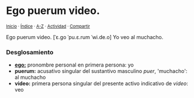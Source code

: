 # Ego puerum video.
<sup>[Inicio](https://github.com/jucardus/jucardus.github.io/repo/blob/main/readme.md) · [Índice](https://github.com/jucardus/jucardus.github.io/repo/blob/main/indices/frases-latinas.md) · [A-Z](https://github.com/jucardus/jucardus.github.io/repo/blob/main/indices/alfabetico.md) · [Actividad](https://github.com/jucardus/jucardus.github.io/repo/blob/main/indices/actividad.md) · [Compartir](https://x.com/intent/tweet?text=%C2%ABEgo%20puerum%20video.%C2%BB%20entre%20las%20Frases%20latinas%20en%20Jucardus%2C%20con%20an%C3%A1lisis%20palabra%20por%20palabra%20y%20enlaces%20de%20referencia.%0A%E2%86%92%20https%3A%2F%2Fgithub.com%2Fjucardus%2Frepo%2Fblob%2Fmain%2Fcontenido%2F25%2F04%2F25%2Fego-puerum-video.md%0A%0A%23frss_ltns_jucardus%0A%40jucardus)</sup>

Ego puerum video. [ˈɛ.ɡo ˈpu.ɛ.rum ˈwi.de.o] Yo veo al muchacho.

### Desglosamiento

* [**ego:**](https://github.com/jucardus/jucardus.github.io/repo/blob/main/contenido/25/04/22/ego.md) pronombre personal en primera persona: yo
* **puerum:** acusativo singular del sustantivo masculino _puer_, 'muchacho': al muchacho
* **video:** primera persona singular del presente activo indicativo de _video_: veo
